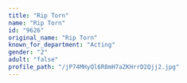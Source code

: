 ```yaml
---
title: "Rip Torn"
name: "Rip Torn"
id: "9626"
original_name: "Rip Torn"
known_for_department: "Acting"
gender: "2"
adult: "false"
profile_path: "/jP74MHyQl6R8mH7aZKHrrD2Qjj2.jpg"
---
```

